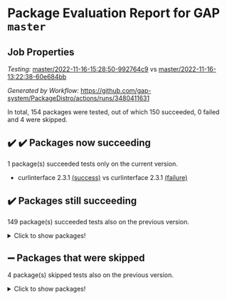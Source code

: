 # Package Evaluation Report for GAP `master`

## Job Properties

*Testing:* [master/2022-11-16-15:28:50-992764c9](https://github.com/gap-system/PackageDistro/blob/data/reports/master/2022-11-16-15:28:50-992764c9) vs [master/2022-11-16-13:22:38-60e684bb](https://github.com/gap-system/PackageDistro/blob/data/reports/master/2022-11-16-13:22:38-60e684bb)

*Generated by Workflow:* https://github.com/gap-system/PackageDistro/actions/runs/3480411631

In total, 154 packages were tested, out of which 150 succeeded, 0 failed and 4 were skipped.

## :heavy_check_mark: :heavy_check_mark: Packages now succeeding

1 package(s) succeeded tests only on the current version.
- curlinterface 2.3.1 [(success)](https://github.com/gap-system/PackageDistro/actions/runs/3480411631/jobs/5820496389) vs curlinterface 2.3.1 [(failure)](https://github.com/gap-system/PackageDistro/actions/runs/3479444218/jobs/5818228169)

## :heavy_check_mark: Packages still succeeding

149 package(s) succeeded tests also on the previous version.
<details><summary>Click to show packages!</summary>

- 4ti2interface 2022.09-01 [(success)](https://github.com/gap-system/PackageDistro/actions/runs/3480411631/jobs/5820491670)
- ace 5.6.1 [(success)](https://github.com/gap-system/PackageDistro/actions/runs/3480411631/jobs/5820491886)
- aclib 1.3.2 [(success)](https://github.com/gap-system/PackageDistro/actions/runs/3480411631/jobs/5820492035)
- agt 0.3 [(success)](https://github.com/gap-system/PackageDistro/actions/runs/3480411631/jobs/5820492219)
- alnuth 3.2.1 [(success)](https://github.com/gap-system/PackageDistro/actions/runs/3480411631/jobs/5820492394)
- anupq 3.2.6 [(success)](https://github.com/gap-system/PackageDistro/actions/runs/3480411631/jobs/5820492581)
- atlasrep 2.1.6 [(success)](https://github.com/gap-system/PackageDistro/actions/runs/3480411631/jobs/5820492770)
- autodoc 2022.10.20 [(success)](https://github.com/gap-system/PackageDistro/actions/runs/3480411631/jobs/5820492935)
- automata 1.15 [(success)](https://github.com/gap-system/PackageDistro/actions/runs/3480411631/jobs/5820493128)
- automgrp 1.3.2 [(success)](https://github.com/gap-system/PackageDistro/actions/runs/3480411631/jobs/5820493319)
- autpgrp 1.11 [(success)](https://github.com/gap-system/PackageDistro/actions/runs/3480411631/jobs/5820493501)
- cap 2022.11-14 [(success)](https://github.com/gap-system/PackageDistro/actions/runs/3480411631/jobs/5820493659)
- caratinterface 2.3.4 [(success)](https://github.com/gap-system/PackageDistro/actions/runs/3480411631/jobs/5820493834)
- cddinterface 2022.11.01 [(success)](https://github.com/gap-system/PackageDistro/actions/runs/3480411631/jobs/5820494018)
- circle 1.6.5 [(success)](https://github.com/gap-system/PackageDistro/actions/runs/3480411631/jobs/5820494305)
- classicpres 1.22 [(success)](https://github.com/gap-system/PackageDistro/actions/runs/3480411631/jobs/5820494506)
- cohomolo 1.6.10 [(success)](https://github.com/gap-system/PackageDistro/actions/runs/3480411631/jobs/5820494657)
- congruence 1.2.4 [(success)](https://github.com/gap-system/PackageDistro/actions/runs/3480411631/jobs/5820494851)
- corelg 1.56 [(success)](https://github.com/gap-system/PackageDistro/actions/runs/3480411631/jobs/5820495026)
- crime 1.6 [(success)](https://github.com/gap-system/PackageDistro/actions/runs/3480411631/jobs/5820495179)
- crisp 1.4.5 [(success)](https://github.com/gap-system/PackageDistro/actions/runs/3480411631/jobs/5820495351)
- crypting 0.10.4 [(success)](https://github.com/gap-system/PackageDistro/actions/runs/3480411631/jobs/5820495522)
- cryst 4.1.25 [(success)](https://github.com/gap-system/PackageDistro/actions/runs/3480411631/jobs/5820495703)
- crystcat 1.1.10 [(success)](https://github.com/gap-system/PackageDistro/actions/runs/3480411631/jobs/5820495865)
- ctbllib 1.3.4 [(success)](https://github.com/gap-system/PackageDistro/actions/runs/3480411631/jobs/5820496064)
- cubefree 1.19 [(success)](https://github.com/gap-system/PackageDistro/actions/runs/3480411631/jobs/5820496226)
- cvec 2.7.6 [(success)](https://github.com/gap-system/PackageDistro/actions/runs/3480411631/jobs/5820496612)
- datastructures 0.3.0 [(success)](https://github.com/gap-system/PackageDistro/actions/runs/3480411631/jobs/5820496794)
- deepthought 1.0.6 [(success)](https://github.com/gap-system/PackageDistro/actions/runs/3480411631/jobs/5820496962)
- design 1.7 [(success)](https://github.com/gap-system/PackageDistro/actions/runs/3480411631/jobs/5820497177)
- difsets 2.3.1 [(success)](https://github.com/gap-system/PackageDistro/actions/runs/3480411631/jobs/5820497423)
- digraphs 1.6.0 [(success)](https://github.com/gap-system/PackageDistro/actions/runs/3480411631/jobs/5820497639)
- edim 1.3.6 [(success)](https://github.com/gap-system/PackageDistro/actions/runs/3480411631/jobs/5820497875)
- example 4.3.2 [(success)](https://github.com/gap-system/PackageDistro/actions/runs/3480411631/jobs/5820498096)
- examplesforhomalg 2022.10-01 [(success)](https://github.com/gap-system/PackageDistro/actions/runs/3480411631/jobs/5820498288)
- factint 1.6.3 [(success)](https://github.com/gap-system/PackageDistro/actions/runs/3480411631/jobs/5820498478)
- ferret 1.0.9 [(success)](https://github.com/gap-system/PackageDistro/actions/runs/3480411631/jobs/5820498667)
- fga 1.4.0 [(success)](https://github.com/gap-system/PackageDistro/actions/runs/3480411631/jobs/5820498888)
- fining 1.5.1 [(success)](https://github.com/gap-system/PackageDistro/actions/runs/3480411631/jobs/5820499074)
- float 1.0.3 [(success)](https://github.com/gap-system/PackageDistro/actions/runs/3480411631/jobs/5820499279)
- format 1.4.3 [(success)](https://github.com/gap-system/PackageDistro/actions/runs/3480411631/jobs/5820499506)
- forms 1.2.9 [(success)](https://github.com/gap-system/PackageDistro/actions/runs/3480411631/jobs/5820499786)
- fplsa 1.2.5 [(success)](https://github.com/gap-system/PackageDistro/actions/runs/3480411631/jobs/5820499993)
- fr 2.4.11 [(success)](https://github.com/gap-system/PackageDistro/actions/runs/3480411631/jobs/5820500181)
- francy 1.2.5 [(success)](https://github.com/gap-system/PackageDistro/actions/runs/3480411631/jobs/5820500366)
- fwtree 1.3 [(success)](https://github.com/gap-system/PackageDistro/actions/runs/3480411631/jobs/5820500586)
- gapdoc 1.6.6 [(success)](https://github.com/gap-system/PackageDistro/actions/runs/3480411631/jobs/5820500750)
- gauss 2022.11-01 [(success)](https://github.com/gap-system/PackageDistro/actions/runs/3480411631/jobs/5820500907)
- gaussforhomalg 2022.08-03 [(success)](https://github.com/gap-system/PackageDistro/actions/runs/3480411631/jobs/5820501134)
- gbnp 1.0.5 [(success)](https://github.com/gap-system/PackageDistro/actions/runs/3480411631/jobs/5820501311)
- generalizedmorphismsforcap 2022.11-01 [(success)](https://github.com/gap-system/PackageDistro/actions/runs/3480411631/jobs/5820501476)
- genss 1.6.8 [(success)](https://github.com/gap-system/PackageDistro/actions/runs/3480411631/jobs/5820501624)
- gradedmodules 2022.09-02 [(success)](https://github.com/gap-system/PackageDistro/actions/runs/3480411631/jobs/5820501845)
- gradedringforhomalg 2022.10-01 [(success)](https://github.com/gap-system/PackageDistro/actions/runs/3480411631/jobs/5820502021)
- grape 4.8.5 [(success)](https://github.com/gap-system/PackageDistro/actions/runs/3480411631/jobs/5820502195)
- groupoids 1.71 [(success)](https://github.com/gap-system/PackageDistro/actions/runs/3480411631/jobs/5820502377)
- grpconst 2.6.3 [(success)](https://github.com/gap-system/PackageDistro/actions/runs/3480411631/jobs/5820502551)
- guarana 0.96.3 [(success)](https://github.com/gap-system/PackageDistro/actions/runs/3480411631/jobs/5820502734)
- guava 3.17 [(success)](https://github.com/gap-system/PackageDistro/actions/runs/3480411631/jobs/5820502890)
- hap 1.47 [(success)](https://github.com/gap-system/PackageDistro/actions/runs/3480411631/jobs/5820503074)
- hapcryst 0.1.15 [(success)](https://github.com/gap-system/PackageDistro/actions/runs/3480411631/jobs/5820503228)
- hecke 1.5.3 [(success)](https://github.com/gap-system/PackageDistro/actions/runs/3480411631/jobs/5820503396)
- help 3.5 [(success)](https://github.com/gap-system/PackageDistro/actions/runs/3480411631/jobs/5820503535)
- homalg 2022.08-04 [(success)](https://github.com/gap-system/PackageDistro/actions/runs/3480411631/jobs/5820503680)
- homalgtocas 2022.11-02 [(success)](https://github.com/gap-system/PackageDistro/actions/runs/3480411631/jobs/5820503837)
- idrel 2.44 [(success)](https://github.com/gap-system/PackageDistro/actions/runs/3480411631/jobs/5820504009)
- images 1.3.1 [(success)](https://github.com/gap-system/PackageDistro/actions/runs/3480411631/jobs/5820504188)
- intpic 0.3.0 [(success)](https://github.com/gap-system/PackageDistro/actions/runs/3480411631/jobs/5820504335)
- io 4.8.0 [(success)](https://github.com/gap-system/PackageDistro/actions/runs/3480411631/jobs/5820504492)
- io_forhomalg 2022.11-01 [(success)](https://github.com/gap-system/PackageDistro/actions/runs/3480411631/jobs/5820504652)
- irredsol 1.4.4 [(success)](https://github.com/gap-system/PackageDistro/actions/runs/3480411631/jobs/5820504836)
- json 2.1.1 [(success)](https://github.com/gap-system/PackageDistro/actions/runs/3480411631/jobs/5820505012)
- jupyterkernel 1.4.1 [(success)](https://github.com/gap-system/PackageDistro/actions/runs/3480411631/jobs/5820505211)
- jupyterviz 1.5.6 [(success)](https://github.com/gap-system/PackageDistro/actions/runs/3480411631/jobs/5820505402)
- kan 1.34 [(success)](https://github.com/gap-system/PackageDistro/actions/runs/3480411631/jobs/5820505671)
- kbmag 1.5.10 [(success)](https://github.com/gap-system/PackageDistro/actions/runs/3480411631/jobs/5820505886)
- laguna 3.9.5 [(success)](https://github.com/gap-system/PackageDistro/actions/runs/3480411631/jobs/5820506118)
- liealgdb 2.2.1 [(success)](https://github.com/gap-system/PackageDistro/actions/runs/3480411631/jobs/5820506371)
- liepring 2.8 [(success)](https://github.com/gap-system/PackageDistro/actions/runs/3480411631/jobs/5820506597)
- liering 2.4.2 [(success)](https://github.com/gap-system/PackageDistro/actions/runs/3480411631/jobs/5820506786)
- linearalgebraforcap 2022.11-07 [(success)](https://github.com/gap-system/PackageDistro/actions/runs/3480411631/jobs/5820506970)
- localizeringforhomalg 2022.09-01 [(success)](https://github.com/gap-system/PackageDistro/actions/runs/3480411631/jobs/5820507274)
- loops 3.4.3 [(success)](https://github.com/gap-system/PackageDistro/actions/runs/3480411631/jobs/5820507480)
- lpres 1.0.3 [(success)](https://github.com/gap-system/PackageDistro/actions/runs/3480411631/jobs/5820507683)
- majoranaalgebras 1.5 [(success)](https://github.com/gap-system/PackageDistro/actions/runs/3480411631/jobs/5820507879)
- mapclass 1.4.6 [(success)](https://github.com/gap-system/PackageDistro/actions/runs/3480411631/jobs/5820508070)
- matgrp 0.70 [(success)](https://github.com/gap-system/PackageDistro/actions/runs/3480411631/jobs/5820508291)
- matricesforhomalg 2022.11-02 [(success)](https://github.com/gap-system/PackageDistro/actions/runs/3480411631/jobs/5820508516)
- modisom 2.5.3 [(success)](https://github.com/gap-system/PackageDistro/actions/runs/3480411631/jobs/5820508772)
- modulepresentationsforcap 2022.11-02 [(success)](https://github.com/gap-system/PackageDistro/actions/runs/3480411631/jobs/5820509002)
- modules 2022.09-01 [(success)](https://github.com/gap-system/PackageDistro/actions/runs/3480411631/jobs/5820509169)
- monoidalcategories 2022.11-02 [(success)](https://github.com/gap-system/PackageDistro/actions/runs/3480411631/jobs/5820509315)
- nconvex 2022.09-01 [(success)](https://github.com/gap-system/PackageDistro/actions/runs/3480411631/jobs/5820509511)
- nilmat 1.4.2 [(success)](https://github.com/gap-system/PackageDistro/actions/runs/3480411631/jobs/5820509759)
- nock 1.5 [(success)](https://github.com/gap-system/PackageDistro/actions/runs/3480411631/jobs/5820509947)
- normalizinterface 1.3.5 [(success)](https://github.com/gap-system/PackageDistro/actions/runs/3480411631/jobs/5820510142)
- nq 2.5.9 [(success)](https://github.com/gap-system/PackageDistro/actions/runs/3480411631/jobs/5820510322)
- numericalsgps 1.3.1 [(success)](https://github.com/gap-system/PackageDistro/actions/runs/3480411631/jobs/5820510523)
- openmath 11.5.1 [(success)](https://github.com/gap-system/PackageDistro/actions/runs/3480411631/jobs/5820510686)
- orb 4.9.0 [(success)](https://github.com/gap-system/PackageDistro/actions/runs/3480411631/jobs/5820510862)
- packagemanager 1.3.2 [(success)](https://github.com/gap-system/PackageDistro/actions/runs/3480411631/jobs/5820511002)
- patternclass 2.4.3 [(success)](https://github.com/gap-system/PackageDistro/actions/runs/3480411631/jobs/5820511219)
- permut 2.0.4 [(success)](https://github.com/gap-system/PackageDistro/actions/runs/3480411631/jobs/5820511391)
- polenta 1.3.10 [(success)](https://github.com/gap-system/PackageDistro/actions/runs/3480411631/jobs/5820511647)
- polymaking 0.8.6 [(success)](https://github.com/gap-system/PackageDistro/actions/runs/3480411631/jobs/5820511837)
- primgrp 3.4.2 [(success)](https://github.com/gap-system/PackageDistro/actions/runs/3480411631/jobs/5820512025)
- profiling 2.5.1 [(success)](https://github.com/gap-system/PackageDistro/actions/runs/3480411631/jobs/5820512231)
- qpa 1.34 [(success)](https://github.com/gap-system/PackageDistro/actions/runs/3480411631/jobs/5820512432)
- quagroup 1.8.3 [(success)](https://github.com/gap-system/PackageDistro/actions/runs/3480411631/jobs/5820512595)
- radiroot 2.9 [(success)](https://github.com/gap-system/PackageDistro/actions/runs/3480411631/jobs/5820512770)
- rcwa 4.7.0 [(success)](https://github.com/gap-system/PackageDistro/actions/runs/3480411631/jobs/5820512924)
- rds 1.8 [(success)](https://github.com/gap-system/PackageDistro/actions/runs/3480411631/jobs/5820513065)
- recog 1.4.2 [(success)](https://github.com/gap-system/PackageDistro/actions/runs/3480411631/jobs/5820513222)
- repndecomp 1.2.1 [(success)](https://github.com/gap-system/PackageDistro/actions/runs/3480411631/jobs/5820513397)
- repsn 3.1.0 [(success)](https://github.com/gap-system/PackageDistro/actions/runs/3480411631/jobs/5820513557)
- resclasses 4.7.3 [(success)](https://github.com/gap-system/PackageDistro/actions/runs/3480411631/jobs/5820513692)
- ringsforhomalg 2022.11-01 [(success)](https://github.com/gap-system/PackageDistro/actions/runs/3480411631/jobs/5820513895)
- sco 2022.09-01 [(success)](https://github.com/gap-system/PackageDistro/actions/runs/3480411631/jobs/5820514054)
- scscp 2.3.1 [(success)](https://github.com/gap-system/PackageDistro/actions/runs/3480411631/jobs/5820514244)
- semigroups 5.1.0 [(success)](https://github.com/gap-system/PackageDistro/actions/runs/3480411631/jobs/5820514406)
- sglppow 2.3 [(success)](https://github.com/gap-system/PackageDistro/actions/runs/3480411631/jobs/5820514565)
- sgpviz 0.999.5 [(success)](https://github.com/gap-system/PackageDistro/actions/runs/3480411631/jobs/5820514737)
- simpcomp 2.1.14 [(success)](https://github.com/gap-system/PackageDistro/actions/runs/3480411631/jobs/5820514878)
- singular 2022.09.23 [(success)](https://github.com/gap-system/PackageDistro/actions/runs/3480411631/jobs/5820515046)
- sla 1.5.3 [(success)](https://github.com/gap-system/PackageDistro/actions/runs/3480411631/jobs/5820515291)
- smallgrp 1.5.1 [(success)](https://github.com/gap-system/PackageDistro/actions/runs/3480411631/jobs/5820515431)
- smallsemi 0.6.13 [(success)](https://github.com/gap-system/PackageDistro/actions/runs/3480411631/jobs/5820515621)
- sonata 2.9.5 [(success)](https://github.com/gap-system/PackageDistro/actions/runs/3480411631/jobs/5820515822)
- sophus 1.27 [(success)](https://github.com/gap-system/PackageDistro/actions/runs/3480411631/jobs/5820516070)
- spinsym 1.5.2 [(success)](https://github.com/gap-system/PackageDistro/actions/runs/3480411631/jobs/5820516285)
- standardff 0.9.4 [(success)](https://github.com/gap-system/PackageDistro/actions/runs/3480411631/jobs/5820516467)
- symbcompcc 1.3.2 [(success)](https://github.com/gap-system/PackageDistro/actions/runs/3480411631/jobs/5820516626)
- thelma 1.3 [(success)](https://github.com/gap-system/PackageDistro/actions/runs/3480411631/jobs/5820516789)
- tomlib 1.2.9 [(success)](https://github.com/gap-system/PackageDistro/actions/runs/3480411631/jobs/5820516956)
- toolsforhomalg 2022.10-01 [(success)](https://github.com/gap-system/PackageDistro/actions/runs/3480411631/jobs/5820517168)
- toric 1.9.5 [(success)](https://github.com/gap-system/PackageDistro/actions/runs/3480411631/jobs/5820517332)
- toricvarieties 2022.07.13 [(success)](https://github.com/gap-system/PackageDistro/actions/runs/3480411631/jobs/5820517477)
- transgrp 3.6.3 [(success)](https://github.com/gap-system/PackageDistro/actions/runs/3480411631/jobs/5820517669)
- ugaly 4.0.3 [(success)](https://github.com/gap-system/PackageDistro/actions/runs/3480411631/jobs/5820517866)
- unipot 1.5 [(success)](https://github.com/gap-system/PackageDistro/actions/runs/3480411631/jobs/5820518035)
- unitlib 4.1.0 [(success)](https://github.com/gap-system/PackageDistro/actions/runs/3480411631/jobs/5820518256)
- utils 0.77 [(success)](https://github.com/gap-system/PackageDistro/actions/runs/3480411631/jobs/5820518459)
- uuid 0.7 [(success)](https://github.com/gap-system/PackageDistro/actions/runs/3480411631/jobs/5820518664)
- walrus 0.9991 [(success)](https://github.com/gap-system/PackageDistro/actions/runs/3480411631/jobs/5820518862)
- wedderga 4.10.2 [(success)](https://github.com/gap-system/PackageDistro/actions/runs/3480411631/jobs/5820519042)
- xmod 2.88 [(success)](https://github.com/gap-system/PackageDistro/actions/runs/3480411631/jobs/5820519220)
- xmodalg 1.22 [(success)](https://github.com/gap-system/PackageDistro/actions/runs/3480411631/jobs/5820519419)
- yangbaxter 0.10.1 [(success)](https://github.com/gap-system/PackageDistro/actions/runs/3480411631/jobs/5820519677)
- zeromqinterface 0.14 [(success)](https://github.com/gap-system/PackageDistro/actions/runs/3480411631/jobs/5820519896)
</details>

## :heavy_minus_sign: Packages that were skipped

4 package(s) skipped tests also on the previous version.
<details><summary>Click to show packages!</summary>

- browse 1.8.18 [(skipped)](https://github.com/gap-system/PackageDistro/actions/runs/3480411631/jobs/5820173350)
- itc 1.5.1 [(skipped)](https://github.com/gap-system/PackageDistro/actions/runs/3480411631/jobs/5820173350)
- polycyclic 2.16 [(skipped)](https://github.com/gap-system/PackageDistro/actions/runs/3480411631/jobs/5820173350)
- xgap 4.31 [(skipped)](https://github.com/gap-system/PackageDistro/actions/runs/3480411631/jobs/5820173350)
</details>

